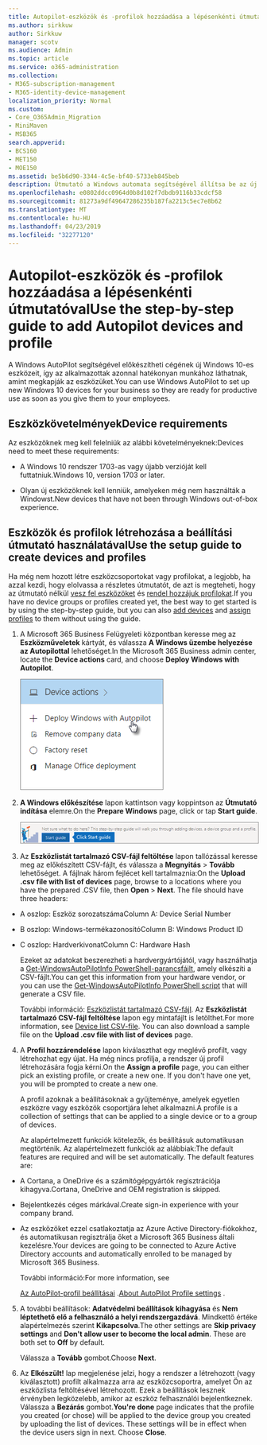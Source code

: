 ```yaml
---
title: Autopilot-eszközök és -profilok hozzáadása a lépésenkénti útmutatóval
ms.author: sirkkuw
author: Sirkkuw
manager: scotv
ms.audience: Admin
ms.topic: article
ms.service: o365-administration
ms.collection:
- M365-subscription-management
- M365-identity-device-management
localization_priority: Normal
ms.custom:
- Core_O365Admin_Migration
- MiniMaven
- MSB365
search.appverid:
- BCS160
- MET150
- MOE150
ms.assetid: be5b6d90-3344-4c5e-bf40-5733eb845beb
description: Útmutató a Windows automata segítségével állítsa be az új Windows 10 eszközök a vállalkozás számára.
ms.openlocfilehash: e0802ddcc0964d0b8d102f7dbdb9116b33cdcf58
ms.sourcegitcommit: 81273a9df49647286235b187fa2213c5ec7e8b62
ms.translationtype: MT
ms.contentlocale: hu-HU
ms.lasthandoff: 04/23/2019
ms.locfileid: "32277120"
---
```

# <a name="use-the-step-by-step-guide-to-add-autopilot-devices-and-profile"></a><span data-ttu-id="8cd3f-103">Autopilot-eszközök és -profilok hozzáadása a lépésenkénti útmutatóval</span><span class="sxs-lookup"><span data-stu-id="8cd3f-103">Use the step-by-step guide to add Autopilot devices and profile</span></span>

<span data-ttu-id="8cd3f-104">A Windows AutoPilot segítségével előkészítheti cégének új Windows 10-es eszközeit, így az alkalmazottak azonnal hatékonyan munkához láthatnak, amint megkapják az eszközüket.</span><span class="sxs-lookup"><span data-stu-id="8cd3f-104">You can use Windows AutoPilot to set up new Windows 10 devices for your business so they are ready for productive use as soon as you give them to your employees.</span></span>
  
## <a name="device-requirements"></a><span data-ttu-id="8cd3f-105">Eszközkövetelmények</span><span class="sxs-lookup"><span data-stu-id="8cd3f-105">Device requirements</span></span>

<span data-ttu-id="8cd3f-106">Az eszközöknek meg kell felelniük az alábbi követelményeknek:</span><span class="sxs-lookup"><span data-stu-id="8cd3f-106">Devices need to meet these requirements:</span></span>
  
- <span data-ttu-id="8cd3f-107">A Windows 10 rendszer 1703-as vagy újabb verzióját kell futtatniuk.</span><span class="sxs-lookup"><span data-stu-id="8cd3f-107">Windows 10, version 1703 or later.</span></span>
    
- <span data-ttu-id="8cd3f-108">Olyan új eszközöknek kell lenniük, amelyeken még nem használták a Windowst.</span><span class="sxs-lookup"><span data-stu-id="8cd3f-108">New devices that have not been through Windows out-of-box experience.</span></span>
    
## <a name="use-the-setup-guide-to-create-devices-and-profiles"></a><span data-ttu-id="8cd3f-109">Eszközök és profilok létrehozása a beállítási útmutató használatával</span><span class="sxs-lookup"><span data-stu-id="8cd3f-109">Use the setup guide to create devices and profiles</span></span>

<span data-ttu-id="8cd3f-110">Ha még nem hozott létre eszközcsoportokat vagy profilokat, a legjobb, ha azzal kezdi, hogy elolvassa a részletes útmutatót, de azt is megteheti, hogy az útmutató nélkül [vesz fel eszközöket](create-and-edit-autopilot-devices.md) és [rendel hozzájuk profilokat](create-and-edit-autopilot-profiles.md).</span><span class="sxs-lookup"><span data-stu-id="8cd3f-110">If you have no device groups or profiles created yet, the best way to get started is by using the step-by-step guide, but you can also [add devices](create-and-edit-autopilot-devices.md) and [assign profiles](create-and-edit-autopilot-profiles.md) to them without using the guide.</span></span> 
  
1. <span data-ttu-id="8cd3f-111">A Microsoft 365 Business Felügyeleti központban keresse meg az **Eszközműveletek** kártyát, és válassza **A Windows üzembe helyezése az Autopilottal** lehetőséget.</span><span class="sxs-lookup"><span data-stu-id="8cd3f-111">In the Microsoft 365 Business admin center, locate the **Device actions** card, and choose **Deploy Windows with Autopilot**.</span></span>
    
    ![On the Device actions card, choose Deploy Windows with Autopilot.](media/160d5c2a-11a8-48f9-a8aa-70f084b85448.png)
  
2. <span data-ttu-id="8cd3f-113">**A Windows előkészítése** lapon kattintson vagy koppintson az **Útmutató indítása** elemre.</span><span class="sxs-lookup"><span data-stu-id="8cd3f-113">On the **Prepare Windows** page, click or tap **Start guide**.</span></span>
    
    ![Click Start guide for step-by-step instructions for Autopilot.](media/31662655-d1e6-437d-87ea-c0dec5da56f7.png)
  
3. <span data-ttu-id="8cd3f-p101">Az **Eszközlistát tartalmazó CSV-fájl feltöltése** lapon tallózással keresse meg az előkészített CSV-fájlt, és válassza a **Megnyitás** \> **Tovább** lehetőséget. A fájlnak három fejlécet kell tartalmaznia:</span><span class="sxs-lookup"><span data-stu-id="8cd3f-p101">On the **Upload .csv file with list of devices** page, browse to a locations where you have the prepared .CSV file, then **Open** \> **Next**. The file should have three headers:</span></span>
    
  - <span data-ttu-id="8cd3f-117">A oszlop: Eszköz sorozatszáma</span><span class="sxs-lookup"><span data-stu-id="8cd3f-117">Column A: Device Serial Number</span></span>
    
  - <span data-ttu-id="8cd3f-118">B oszlop: Windows-termékazonosító</span><span class="sxs-lookup"><span data-stu-id="8cd3f-118">Column B: Windows Product ID</span></span>
    
  - <span data-ttu-id="8cd3f-119">C oszlop: Hardverkivonat</span><span class="sxs-lookup"><span data-stu-id="8cd3f-119">Column C: Hardware Hash</span></span>
    
    <span data-ttu-id="8cd3f-120">Ezeket az adatokat beszerezheti a hardvergyártójától, vagy használhatja a [Get-WindowsAutoPilotInfo PowerShell-parancsfájlt](https://www.powershellgallery.com/packages/Get-WindowsAutoPilotInfo), amely elkészíti a CSV-fájlt.</span><span class="sxs-lookup"><span data-stu-id="8cd3f-120">You can get this information from your hardware vendor, or you can use the [Get-WindowsAutoPilotInfo PowerShell script](https://www.powershellgallery.com/packages/Get-WindowsAutoPilotInfo) that will generate a CSV file.</span></span> 
    
    <span data-ttu-id="8cd3f-p102">További információ: [Eszközlistát tartalmazó CSV-fájl](https://support.office.com/article/932e3676-2491-49f0-9177-d893d2f5276e). Az **Eszközlistát tartalmazó CSV-fájl feltöltése** lapon egy mintafájlt is letölthet.</span><span class="sxs-lookup"><span data-stu-id="8cd3f-p102">For more information, see [Device list CSV-file](https://support.office.com/article/932e3676-2491-49f0-9177-d893d2f5276e). You can also download a sample file on the **Upload .csv file with list of devices** page.</span></span> 
    
4. <span data-ttu-id="8cd3f-p103">A **Profil hozzárendelése** lapon kiválaszthat egy meglévő profilt, vagy létrehozhat egy újat. Ha még nincs profilja, a rendszer új profil létrehozására fogja kérni.</span><span class="sxs-lookup"><span data-stu-id="8cd3f-p103">On the **Assign a profile** page, you can either pick an existing profile, or create a new one. If you don't have one yet, you will be prompted to create a new one.</span></span> 
    
    <span data-ttu-id="8cd3f-125">A profil azoknak a beállításoknak a gyűjteménye, amelyek egyetlen eszközre vagy eszközök csoportjára lehet alkalmazni.</span><span class="sxs-lookup"><span data-stu-id="8cd3f-125">A profile is a collection of settings that can be applied to a single device or to a group of devices.</span></span>
    
    <span data-ttu-id="8cd3f-p104">Az alapértelmezett funkciók kötelezők, és beállításuk automatikusan megtörténik. Az alapértelmezett funkciók az alábbiak:</span><span class="sxs-lookup"><span data-stu-id="8cd3f-p104">The default features are required and will be set automatically. The default features are:</span></span>
    
  - <span data-ttu-id="8cd3f-128">A Cortana, a OneDrive és a számítógépgyártók regisztrációja kihagyva.</span><span class="sxs-lookup"><span data-stu-id="8cd3f-128">Cortana, OneDrive and OEM registration is skipped.</span></span>
    
  - <span data-ttu-id="8cd3f-129">Bejelentkezés céges márkával.</span><span class="sxs-lookup"><span data-stu-id="8cd3f-129">Create sign-in experience with your company brand.</span></span>
    
  - <span data-ttu-id="8cd3f-130">Az eszközöket ezzel csatlakoztatja az Azure Active Directory-fiókokhoz, és automatikusan regisztrálja őket a Microsoft 365 Business általi kezelésre.</span><span class="sxs-lookup"><span data-stu-id="8cd3f-130">Your devices are going to be connected to Azure Active Directory accounts and automatically enrolled to be managed by Microsoft 365 Business.</span></span>
    
    <span data-ttu-id="8cd3f-131">További információ:</span><span class="sxs-lookup"><span data-stu-id="8cd3f-131">For more information, see</span></span>
    
    <span data-ttu-id="8cd3f-132">[Az AutoPilot-profil beállításai](autopilot-profile-settings.md) .</span><span class="sxs-lookup"><span data-stu-id="8cd3f-132">[About AutoPilot Profile settings](autopilot-profile-settings.md) .</span></span> 
    
5. <span data-ttu-id="8cd3f-133">A további beállítások: **Adatvédelmi beállítások kihagyása** és **Nem léptethető elő a felhasználó a helyi rendszergazdává**. Mindkettő értéke alapértelmezés szerint **Kikapcsolva**.</span><span class="sxs-lookup"><span data-stu-id="8cd3f-133">The other settings are **Skip privacy settings** and **Don't allow user to become the local admin**. These are both set to **Off** by default.</span></span> 
    
    <span data-ttu-id="8cd3f-134">Válassza a **Tovább** gombot.</span><span class="sxs-lookup"><span data-stu-id="8cd3f-134">Choose **Next**.</span></span>
    
6. <span data-ttu-id="8cd3f-p105">Az **Elkészült!** lap megjelenése jelzi, hogy a rendszer a létrehozott (vagy kiválasztott) profilt alkalmazza arra az eszközcsoportra, amelyet Ön az eszközlista feltöltésével létrehozott. Ezek a beállítások lesznek érvényben legközelebb, amikor az eszköz felhasználói bejelentkeznek. Válassza a **Bezárás** gombot.</span><span class="sxs-lookup"><span data-stu-id="8cd3f-p105">**You're done** page indicates that the profile you created (or chose) will be applied to the device group you created by uploading the list of devices. These settings will be in effect when the device users sign in next. Choose **Close**.</span></span>
    